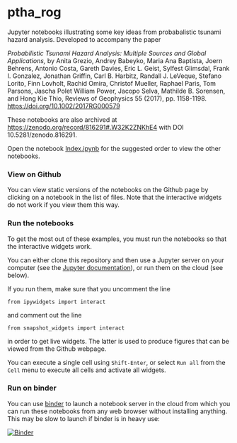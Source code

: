 # ptha_rog
Jupyter notebooks illustrating some key ideas from probabalistic tsunami hazard analysis.  Developed to accompany the paper

*Probabilistic Tsunami Hazard Analysis: Multiple Sources and Global Applications,*
by Anita Grezio, Andrey Babeyko, Maria Ana Baptista, Joern Behrens, Antonio Costa, Gareth Davies, Eric L. Geist, Sylfest Glimsdal, Frank I. Gonzalez, Jonathan Griffin, Carl B. Harbitz, Randall J. LeVeque, Stefano Lorito, Finn Lovholt, Rachid Omira, Christof Mueller, Raphael Paris, Tom Parsons, Jascha Polet William Power, Jacopo Selva, Mathilde B. Sorensen, and Hong Kie Thio, Reviews of Geophysics 55 (2017), pp. 1158-1198.  https://doi.org/10.1002/2017RG000579

These notebooks are also archived at https://zenodo.org/record/816291#.W32K2ZNKhE4 with DOI 10.5281/zenodo.816291.

Open the notebook [Index.ipynb](Index.ipynb) 
for the suggested order to view the other notebooks.

### View on Github

You can view static versions of the notebooks on the Github page by clicking
on a notebook in the list of files.  Note that the interactive widgets do not
work if you view them this way.

### Run the notebooks

To get the most out of these examples, you must run the notebooks so that the
interactive widgets work.  

You can either clone this repository and then use a Jupyter server
on your computer (see the [Jupyter documentation](http://jupyter.org/)),
or run them on the cloud (see below).

If you run them, make sure that you uncomment the line

    from ipywidgets import interact

and comment out the line

    from snapshot_widgets import interact

in order to get live widgets. The latter is used to produce figures that can be viewed from the Github webpage.

You can execute a single cell using `Shift-Enter`, or select `Run all` from the `Cell` menu to execute all cells and activate all widgets.

### Run on binder

You can use [binder](http://mybinder.org) to launch a notebook server in the
cloud from which you can run these notebooks from any web browser without
installing anything.  This may be slow to launch if binder is in heavy use:

[![Binder](http://mybinder.org/badge.svg)](http://mybinder.org:/repo/rjleveque/ptha_rog)
